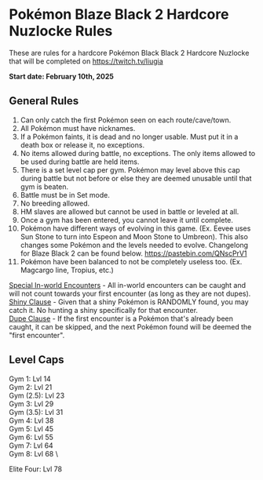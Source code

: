 # Pokémon Blaze Black 2 Hardcore Nuzlocke Rules
These are rules for a hardcore Pokémon Black Black 2 Hardcore Nuzlocke that will be completed on https://twitch.tv/liugia

<b>Start date: February 10th, 2025</b>

## General Rules
1) Can only catch the first Pokémon seen on each route/cave/town.
2) All Pokémon must have nicknames.
3) If a Pokémon faints, it is dead and no longer usable. Must put it in a death box or release it, no exceptions.
4) No items allowed during battle, no exceptions. The only items allowed to be used during battle are held items.
5) There is a set level cap per gym. Pokémon may level above this cap during battle but not before or else they are deemed unusable until that gym is beaten.
6) Battle must be in Set mode.
7) No breeding allowed.
8) HM slaves are allowed but cannot be used in battle or leveled at all.
9) Once a gym has been entered, you cannot leave it until complete.
10) Pokémon have different ways of evolving in this game. (Ex. Eevee uses Sun Stone to turn into Espeon and Moon Stone to Umbreon). This also changes some Pokémon and the levels needed to evolve. Changelong for Blaze Black 2 can be found below. https://pastebin.com/QNscPrV1
11) Pokémon have been balanced to not be completely useless too. (Ex. Magcargo line, Tropius, etc.) 

<ins>Special In-world Encounters</ins>  - All in-world encounters can be caught and will not count towards your first encounter (as long as they are not dupes). \
<ins>Shiny Clause</ins> - Given that a shiny Pokémon is RANDOMLY found, you may catch it. No hunting a shiny specifically for that encounter.\
<ins>Dupe Clause</ins>  - If the first encounter is a Pokémon that's already been caught, it can be skipped, and the next Pokémon found will be deemed the "first encounter".
 
## Level Caps
Gym 1: Lvl 14 \
Gym 2: Lvl 21 \
Gym (2.5): Lvl 23 \
Gym 3: Lvl 29 \
Gym (3.5): Lvl 31 \
Gym 4: Lvl 38 \
Gym 5: Lvl 45 \
Gym 6: Lvl 55 \
Gym 7: Lvl 64 \
Gym 8: Lvl 68 \
 
Elite Four: Lvl 78

